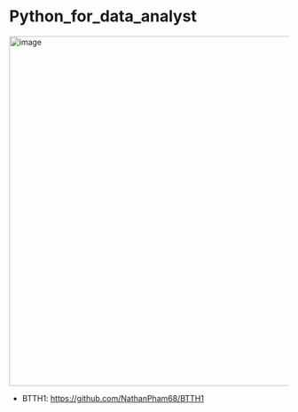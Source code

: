 # Python_for_data_analyst

<img width="1200" height="630" alt="image" src="https://github.com/user-attachments/assets/20c928b1-b42e-4e08-be75-bcdd8454b2c2" />

* BTTH1: https://github.com/NathanPham68/BTTH1
